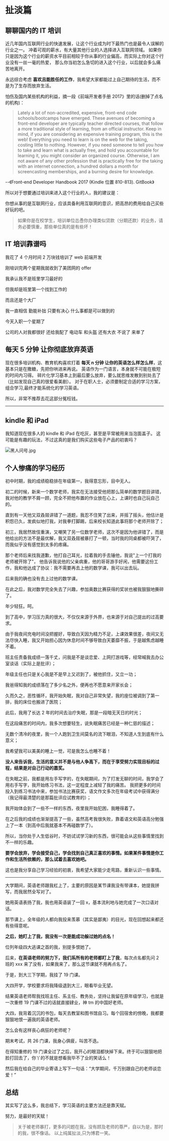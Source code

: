 # 扯淡篇

## 聊聊国内的 IT 培训

近几年国内互联网行业的快速发展，让这个行业成为时下最热门也是最令人误解的行业之一。
冲着可观的薪水，有大量其他行业的人选择进入互联网领域。
如果你只是因为这个行业的薪资水平目前相较于你从事的行业偏高，而实际上你对这个行业没有一丝一毫的热爱，
那么你当初怎么急切的进入这个行业，以后就会多么痛苦地离开。

永远综合考虑 **喜欢且能胜任的工作**，我希望大家都能过上自己期待的生活，而不是为了生存而放弃生活。

怕伤及国内某些机构的利益，摘一段《前端开发者手册 2017》里的话(删掉了点名的机构)：

> Lately a lot of non-accredited, expensive, front-end code schools/bootcamps have emerged.
> These avenues of becoming a front-end developer are typically teacher directed courses, that follow a more traditional style of learning, from an official instructor.
> Keep in mind, if you are considering an expensive training program, this is the web!
> Everything you need to learn is on the web for the taking, costing little to nothing.
> However, if you need someone to tell you how to take and learn what is actually free, and hold you accountable for learning it, you might consider an organized course.
> Otherwise, I am not aware of any other profession that is practically free for the taking with an internet connection, a hundred dollars a month for screencasting memberships, and a burning desire for knowledge.

--《Front-end Developer Handbook 2017 (Kindle 位置 810-813). GitBook》

所以对于想要通过培训来进入这个行业的人，我的建议是：

你想从事的是互联网行业，应该具备利用互联网的意识，把高昂的费用给自己买些好玩的吧。

> 如果你是在校学生，培训单位怂恿你办理类似贷款（分期还款）的业务，请务必要慎重，那些单位真的是有些坏！

## IT 培训靠谱吗

我花了 4 个月时间 2 万块钱培训了 web 前端开发

刚培训完两个星期我就收到了美团网的 offer

我承认我不是班里学习最好的

但我却是班里第一个找到工作的
  
而且还是个大厂

我一直相信 勤能补拙 只要有决心 什么事都是可以做到的

今天入职一个星期了

公司的人对我都很好 还给我配了 电动车 和头盔 还有大衣 不说了 来单了

## 每天 5 分钟 让你彻底放弃英语

现在很多培训机构、教育机构喜欢打着 **每天 n 分钟 让你的英语怎么样怎么样**，这基本只是在撒糖，先把你哄进来再说。
英语作为一门语言，本身就不可能在极短的时间内习得。
碎片化学习基本上到最后要么放弃，要么就思维发散到别处去了（比如发现自己真的很爱看美剧）。
对于在职人士，必须要制定合适的学习方案，组合学习,最终才能系统化的学习英语。

所以，非常不推荐去花这部分冤枉钱。

---

## kindle 和 iPad

我知道现在很多人的 kindle 和 iPad 在吃灰，甚至是平常被用来当泡面盖子。
这可能是有趣的玩法，不过这真的是我们购买这些电子产品的初衷吗？

![黑人问号.jpg](../assets/黑人问号.jpg)

## 个人惨痛的学习经历

初中时期，我的成绩稳稳排在年级第一，我得意忘形，目中无人。

初二的时候，新来一个数学老师，我实在无法接受他把那么简单的数学题目讲错，我对他的教学不屑一顾，完全不把他布置的作业放在心上，上课时也自己玩自己的。
  
直到有一天他又双叒叕讲错了一道题，我忍不住笑了出来，并摇了摇头，他估计是积怨已久，发疯似地打我，对我拳打脚踢，后来校长知道此事将那个老师开除了；

初三，我居然故伎重演，又嘲笑了另一位数学老师，这次不是因为他讲错了，而是他给出的方法不是最优解，我又双叒叕被暴打了一顿，当时我的同桌都被吓哭了，而我似乎没有感觉到太多的疼痛。

那个老师后来找我道歉，他打自己耳光，拉着我的手去锤他，我说"上一个打我的老师被开除了"，
他告诉我说他的父亲病重，他的哥哥游手好闲，他需要这份工作，我和他达成了协议：我不需要再去上他的数学课，我可以出去玩。

后来我的确也没有去上过他的数学课。
  
在此之后，我对数学完全失去了兴趣，参加奥数比赛获得的奖状也被我狠狠地撕碎了。

年少轻狂。呵。

到了高中，学习压力真的很大，不仅仅来源于外界，也来源于对自己提出的过高要求。
  
由于我夜间充电时间没把握好，导致白天因为精力不足，上课效果很差，夜间又无法尽快入睡，我又开始担心因为休息时间不够导致白天萎靡不振，于是越焦虑越睡不着。

班主任责备我成绩一落千丈，问我是不是谈恋爱、上网打游戏等，经常喊我去办公室谈话（实际上是批评）；

年级主任也只是关心我是不是早上又迟到了，被他抓住，又立一功；

我爸得知我的成绩落在了多少名之外，便再也不愿意来开家长会；

久而久之，恶性循环，我开始失眠，我对自己非常失望，我的座位被调到了第一排，我的床位也搬进了医院；

此后，我用了长达 2 年的时间去治疗失眠，那是一段暗无天日的时光；

在这段痛苦的时间内，我多次想要轻生，说失眠痛苦已经是一种仁慈的描述；

无数个清冷的夜里，我一个人跑到卫生间莫名的流下眼泪，不知道人生到底有什么意义；

我希望我可以美美的睡上一觉，可是我怎么也睡不着！
  
**没人来告诉我，生活的意义并不是与他人争高下，而在于享受努力实现目标的过程，结果是对自己行动的嘉奖。**
  
在失眠之前，我都是用左手写字的，在失眠期间，为了打发无聊的时间，我学会了用右手写字，我开始练习书法，这一定程度上减轻了我的痛苦。
我把更多的时间投入到练习书法中来，参加书法比赛获奖，语文作文多次在年级考试中获得满分（我记得最清楚的是那篇批评应试教育的）；

我开始体会到了一些不一样的东西，夜里我开始犯困，我睡得着了。

在之后我的成绩也渐渐提高了一些，虽然高考我很失败，靠着语文和英语高分勉强上了一本（到高中后我就基本不再碰数学了）。

所以，当你处于人生低谷时，不妨试试学习新的东西，很可能会从这些事情里找到不一样的乐趣。

**要学会放弃，学会接受自己，学会找到自己真正喜欢的事情。如果某件事情是你工作和生活所依赖的，那么试着去喜欢她吧。**

这也是我分享自己学习经验的初衷，我希望大家能少走弯路，重新认识一些事情。

---

大学期间，英语老师跟我杠上了，主要的原因是某节课我没有带课本，她提我拼写，而我居然全写对了。

她用英语表扬了我，我也用英语装了一回 x，基本流利地与她完成了一次口语对话。

那节课上，全年级的人都向我投来羡慕（其实是鄙夷）的目光，现在回想起来都还有些得意呢。

**之后，她盯上了我，我没有一次是能成功躲过她的点名！**

位列年级四大逃课之首的我，别提多恨她了。

后来，**在英语老师的努力下，我们系所有的老师都盯上了我**，每次点名都先问 2 班的 xxx 来了没有，如果我来了，那么这节课就不用再点名了。

于是，到大三下学期，我挂了 19 门课。

大四开学，学校要求将我降级退到大三，眼看毕业无望。

结果英语老师帮我找班主任、系主任、教务处，坚持让我留在原年级学习，也就是一次重修 19 门课不过的话就直接肄业，神 tm 的中国好老师。

大四，我背着沉沉的书包，每天去教室和图书馆自习。每个回宿舍的傍晚，我都要狠狠地恨一遍我的英语老师。

怎么会有这样丧心病狂的老师呢？

期末考试，共 26 门课，我身心俱疲，叫苦不迭。

在得知重修的 19 门课全过了之后，我开心的眼泪都快掉下来。终于可以狠狠地把脸打回去了，你丫的不就是想看我毕不了业的笑话么！

然后我在给自己的毕业寄语上写下一句话：“大学期间，千万别跟自己的老师谈恋爱！”

## 总结

其实写了这么多，我总结下，学习英语的主要方法还是靠天赋。

努力，是最好的天赋！

> 关于被老师暴打，更多的问题在我，没有顾及老师的尊严，自以为是，那时的我，很不像话。
> 以上纯属扯淡,只为博君一笑。
